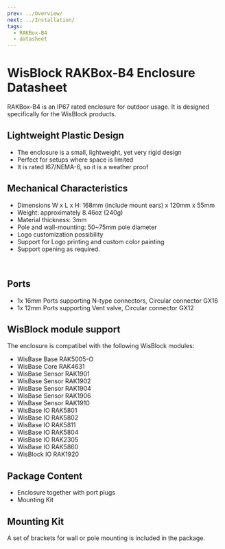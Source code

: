 ```yaml
---
prev: ../Overview/
next: ../Installation/
tags:
  - RAKBox-B4
  - datasheet
---
```


# WisBlock RAKBox-B4 Enclosure Datasheet

RAKBox-B4 is an IP67 rated enclosure for outdoor usage. It is designed specifically for the WisBlock products.

## Lightweight Plastic Design

- The enclosure is a small, lightweight, yet very rigid design
- Perfect for setups where space is limited
- It is rated I67/NEMA-6, so it is a weather proof

<rk-img
  src="/assets/images/accessories/rakbox-b4/datasheet/top-view.png"
  width="40%"
  caption="WisBlock RAKBox-B4 Enclosure Top View"
/>

## Mechanical Characteristics

- Dimensions W x L x H: 168mm (include mount ears) x 120mm x 55mm
- Weight: approximately 8.46oz (240g)
- Material thickness: 3mm
- Pole and wall-mounting: 50~75mm pole diameter
- Logo customization possibility
- Support for Logo printing and custom color painting
- Support opening as required.

<rk-img
  src="/assets/images/accessories/rakbox-b4/datasheet/enclosure.png"
  width="50%"
  caption="RAKBox-B4 Enclosure Overview"
/>

<br>

<rk-img
  src="/assets/images/accessories/rakbox-b4/datasheet/overview.png"
  width="35%"
  caption="RAKBox-B4 Enclosure"
/>

## Ports

- 1x 16mm Ports supporting N-type connectors, Circular connector GX16
- 1x 12mm Ports supporting Vent valve, Circular connector GX12

## WisBlock module support

The enclosure is compatibel with the following WisBlock modules:

- WisBase Base RAK5005-O
- WisBase Core RAK4631
- WisBase Sensor RAK1901
- WisBase Sensor RAK1902
- WisBase Sensor RAK1904
- WisBase Sensor RAK1906
- WisBase Sensor RAK1910
- WisBase IO RAK5801
- WisBase IO RAK5802
- WisBase IO RAK5811
- WisBase IO RAK5804
- WisBase IO RAK2305
- WisBase IO RAK5860
- WisBlock IO RAK1920

## Package Content

- Enclosure together with port plugs
- Mounting Kit

## Mounting Kit

A set of brackets for wall or pole mounting is included in the package.

<rk-img
  src="/assets/images/accessories/rakbox-b4/datasheet/mounting-kit.png"
  width="75%"
  caption="Mounting Kit"
/>

